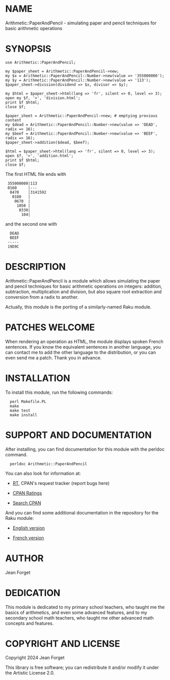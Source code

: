 NAME
====

Arithmetic::PaperAndPencil - simulating paper and pencil techniques for basic arithmetic operations

SYNOPSIS
========

```
use Arithmetic::PaperAndPencil;

my $paper_sheet = Arithmetic::PaperAndPencil->new;
my $x = Arithmetic::PaperAndPencil::Number->new(value => '355000000');
my $y = Arithmetic::PaperAndPencil::Number->new(value => '113');
$paper_sheet->division(dividend => $x, divisor => $y);

my $html = $paper_sheet->html(lang => 'fr', silent => 0, level => 3);
open my $f, '>', 'division.html';
print $f $html;
close $f;

$paper_sheet = Arithmetic::PaperAndPencil->new; # emptying previous content
my $dead = Arithmetic::PaperAndPencil::Number->new(value => 'DEAD', radix => 16);
my $beef = Arithmetic::PaperAndPencil::Number->new(value => 'BEEF', radix => 16);
$paper_sheet->addition($dead, $beef);

$html = $paper_sheet->html(lang => 'fr', silent => 0, level => 3);
open $f, '>', 'addition.html';
print $f $html;
close $f;
```

The first HTML file ends with

```
 355000000|113
 0160     |---
  0470    |3141592
   0180   |
    0670  |
     1050 |
      0330|
       104|
```

and the second one with

```
  DEAD
  BEEF
 -----
 19D9C

```

DESCRIPTION
===========

Arithmetic::PaperAndPencil  is a  module which  allows simulating  the
paper  and  pencil  techniques  for  basic  arithmetic  operations  on
integers: addition, subtraction, multiplication and division, but also
square root extraction and conversion from a radix to another.

Actually, this module is the porting of a similarly-named Raku module.

PATCHES WELCOME
===============

When rendering an operation as HTML, the module displays spoken French
sentences. If you  know the equivalent sentences  in another language,
you can contact  me to add the other language  to the distribution, or
you can even send me a patch. Thank you in advance.

INSTALLATION
============

To install this module, run the following commands:

```
  perl Makefile.PL
  make
  make test
  make install
```

SUPPORT AND DOCUMENTATION
=========================

After installing, you can find documentation for this module with the
perldoc command.

```
  perldoc Arithmetic::PaperAndPencil
```

You can also look for information at:

* [RT](https://rt.cpan.org/NoAuth/Bugs.html?Dist=Arithmetic-PaperAndPencil),
CPAN's request tracker (report bugs here)

* [CPAN Ratings](https://cpanratings.perl.org/d/Arithmetic-PaperAndPencil)

* [Search CPAN](https://metacpan.org/release/Arithmetic-PaperAndPencil)

And you can  find some additional documentation in  the repository for
the Raku module:

* [English version](https://github.com/jforget/raku-Arithmetic-PaperAndPencil/blob/master/doc/Description-en.md)

* [French version](https://github.com/jforget/raku-Arithmetic-PaperAndPencil/blob/master/doc/Description-fr.md)

AUTHOR
======

Jean Forget <J2N-FORGET at orange dot fr>

DEDICATION
==========

This module is dedicated to my  primary school teachers, who taught me
the basics of arithmetics, and even  some advanced features, and to my
secondary  school math  teachers, who  taught me  other advanced  math
concepts and features.

COPYRIGHT AND LICENSE
=====================

Copyright 2024 Jean Forget

This library is free software; you can redistribute it and/or modify it under the Artistic License 2.0.


